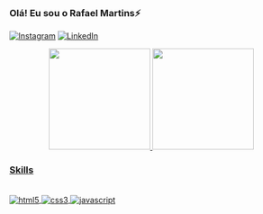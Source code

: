 ### Olá! Eu sou o Rafael Martins⚡


[![Instagram](https://img.shields.io/badge/Instagram-E4405F?style=for-the-badge&logo=instagram&logoColor=white)](https://www.instagram.com/rmartnss_/)
[![LinkedIn](https://img.shields.io/badge/LinkedIn-0077B5?style=for-the-badge&logo=linkedin&logoColor=white)](https://www.linkedin.com/in/rmartns/)

<div align="center">
  <a href="https://github.com/rafaelmartiins">
  <img height="180em" src="https://github-readme-stats.vercel.app/api?username=rafaelmartiins&show_icons=true&theme=tokyonight&include_all_commits=true&count_private=true"/>
  <img height="180em" src="https://github-readme-stats.vercel.app/api/top-langs/?username=rafaelmartiins&layout=compact&langs_count=7&theme=tokyonight"/>
</div>
    
### Skills
<div style="display: inline_block"><br/>
  <img align="center" alt="html5" src="https://img.shields.io/badge/HTML5-E34F26?style=for-the-badge&logo=html5&logoColor=white" />
  <img align="center" alt="css3" src="https://img.shields.io/badge/CSS3-1572B6?style=for-the-badge&logo=css3&logoColor=white" />
  <img align="center" alt="javascript" src="https://img.shields.io/badge/JavaScript-F7DF1E?style=for-the-badge&logo=javascript&logoColor=black" />
</div>

